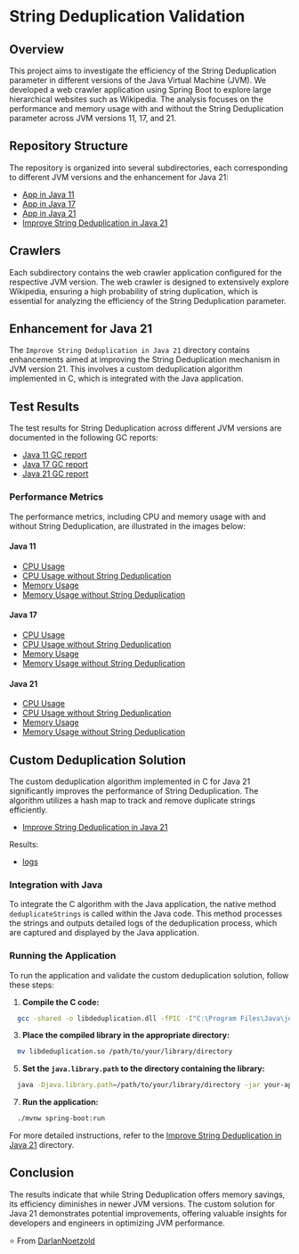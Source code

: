 # String Deduplication Validation

## Overview
This project aims to investigate the efficiency of the String Deduplication parameter in different versions of the Java Virtual Machine (JVM). We developed a web crawler application using Spring Boot to explore large hierarchical websites such as Wikipedia. The analysis focuses on the performance and memory usage with and without the String Deduplication parameter across JVM versions 11, 17, and 21.

## Repository Structure
The repository is organized into several subdirectories, each corresponding to different JVM versions and the enhancement for Java 21:

- [App in Java 11](https://github.com/DarlanNoetzold/StringDeduplicationValidation/tree/main/App%20in%20Java%2011)
- [App in Java 17](https://github.com/DarlanNoetzold/StringDeduplicationValidation/tree/main/App%20in%20Java%2017)
- [App in Java 21](https://github.com/DarlanNoetzold/StringDeduplicationValidation/tree/main/App%20in%20Java%2021)
- [Improve String Deduplication in Java 21](https://github.com/DarlanNoetzold/StringDeduplicationValidation/tree/main/Emprove%20StringDeduplication%20in%20Java%2021)

## Crawlers
Each subdirectory contains the web crawler application configured for the respective JVM version. The web crawler is designed to extensively explore Wikipedia, ensuring a high probability of string duplication, which is essential for analyzing the efficiency of the String Deduplication parameter.

## Enhancement for Java 21
The `Improve String Deduplication in Java 21` directory contains enhancements aimed at improving the String Deduplication mechanism in JVM version 21. This involves a custom deduplication algorithm implemented in C, which is integrated with the Java application.

## Test Results
The test results for String Deduplication across different JVM versions are documented in the following GC reports:

- [Java 11 GC report](https://rb.gy/8o440d)
- [Java 17 GC report](https://rb.gy/2hoz1p)
- [Java 21 GC report](https://rb.gy/8n74lu)

### Performance Metrics
The performance metrics, including CPU and memory usage with and without String Deduplication, are illustrated in the images below:

#### Java 11
- [CPU Usage](https://github.com/DarlanNoetzold/StringDeduplicationValidation/blob/main/java_cpu_11.png)
- [CPU Usage without String Deduplication](https://github.com/DarlanNoetzold/StringDeduplicationValidation/blob/main/java_cpu_11_sem_SD.png)
- [Memory Usage](https://github.com/DarlanNoetzold/StringDeduplicationValidation/blob/main/java_memory_11.png)
- [Memory Usage without String Deduplication](https://github.com/DarlanNoetzold/StringDeduplicationValidation/blob/main/java_memory_11_sem_SD.png)

#### Java 17
- [CPU Usage](https://github.com/DarlanNoetzold/StringDeduplicationValidation/blob/main/java_cpu_17.png)
- [CPU Usage without String Deduplication](https://github.com/DarlanNoetzold/StringDeduplicationValidation/blob/main/java_cpu_17_sem_SD.png)
- [Memory Usage](https://github.com/DarlanNoetzold/StringDeduplicationValidation/blob/main/java_memory_17.png)
- [Memory Usage without String Deduplication](https://github.com/DarlanNoetzold/StringDeduplicationValidation/blob/main/java_memory_17_sem_SD.png)

#### Java 21
- [CPU Usage](https://github.com/DarlanNoetzold/StringDeduplicationValidation/blob/main/java_cpu_22.png)
- [CPU Usage without String Deduplication](https://github.com/DarlanNoetzold/StringDeduplicationValidation/blob/main/java_cpu_22_sem_SD.png)
- [Memory Usage](https://github.com/DarlanNoetzold/StringDeduplicationValidation/blob/main/java_memory_22.png)
- [Memory Usage without String Deduplication](https://github.com/DarlanNoetzold/StringDeduplicationValidation/blob/main/java_memory_22_sem_SD.png)

## Custom Deduplication Solution
The custom deduplication algorithm implemented in C for Java 21 significantly improves the performance of String Deduplication. The algorithm utilizes a hash map to track and remove duplicate strings efficiently.

- [Improve String Deduplication in Java 21](https://github.com/DarlanNoetzold/StringDeduplicationValidation/tree/main/Emprove%20StringDeduplication%20in%20Java%2021)

Results:
 - [logs](https://github.com/DarlanNoetzold/StringDeduplicationValidation/blob/main/Emprove%20StringDeduplication%20in%20Java%2021/java_gc_log1.log)

### Integration with Java
To integrate the C algorithm with the Java application, the native method `deduplicateStrings` is called within the Java code. This method processes the strings and outputs detailed logs of the deduplication process, which are captured and displayed by the Java application.

### Running the Application
To run the application and validate the custom deduplication solution, follow these steps:

1. **Compile the C code:**
 ```sh
   gcc -shared -o libdeduplication.dll -fPIC -I"C:\Program Files\Java\jdk-22\include" -I"C:\Program Files\Java\jdk-22\include\win32" deduplication.c
 ```
3. **Place the compiled library in the appropriate directory:**
 ```sh
   mv libdeduplication.so /path/to/your/library/directory
 ```
5. **Set the `java.library.path` to the directory containing the library:**
 ```sh
   java -Djava.library.path=/path/to/your/library/directory -jar your-application.jar
```
7. **Run the application:**
 ```sh
   ./mvnw spring-boot:run
```
For more detailed instructions, refer to the [Improve String Deduplication in Java 21](https://github.com/DarlanNoetzold/StringDeduplicationValidation/tree/main/Emprove%20StringDeduplication%20in%20Java%2021) directory.

## Conclusion
The results indicate that while String Deduplication offers memory savings, its efficiency diminishes in newer JVM versions. The custom solution for Java 21 demonstrates potential improvements, offering valuable insights for developers and engineers in optimizing JVM performance.

⭐️ From [DarlanNoetzold](https://github.com/DarlanNoetzold)
